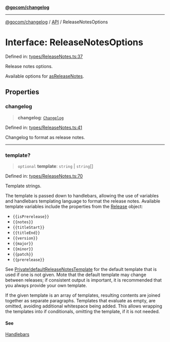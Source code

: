 [**@gocom/changelog**](../README.md)

***

[@gocom/changelog](../README.md) / [API](../Public/API.md) / ReleaseNotesOptions

# Interface: ReleaseNotesOptions

Defined in: [types/ReleaseNotes.ts:37](https://github.com/gocom/changelog/blob/d7610e18677cf5f8af9dd71b6bce7f7fdfcc40fa/src/types/ReleaseNotes.ts#L37)

Release notes options.

Available options for [asReleaseNotes](../API/API.asReleaseNotes.md).

## Properties

### changelog

> **changelog**: [`Changelog`](../Types/API.Changelog.md)

Defined in: [types/ReleaseNotes.ts:41](https://github.com/gocom/changelog/blob/d7610e18677cf5f8af9dd71b6bce7f7fdfcc40fa/src/types/ReleaseNotes.ts#L41)

Changelog to format as release notes.

***

### template?

> `optional` **template**: `string` \| `string`[]

Defined in: [types/ReleaseNotes.ts:70](https://github.com/gocom/changelog/blob/d7610e18677cf5f8af9dd71b6bce7f7fdfcc40fa/src/types/ReleaseNotes.ts#L70)

Template strings.

The template is passed down to handlebars, allowing the use of variables and handlebars templating language
to format the release notes. Available template variables include the properties from the [Release](../Types/API.Release.md)
object:

- `{{isPrerelease}}`
- `{{notes}}`
- `{{titleStart}}`
- `{{titleEnd}}`
- `{{version}}`
- `{{major}}`
- `{{minor}}`
- `{{patch}}`
- `{{prerelease}}`

See [Private!defaultReleaseNotesTemplate](../API/Private.defaultReleaseNotesTemplate.md) for the default template that is used if one is not given.
Mote that the default template may change between releases; if consistent output is important, it is recommended
that you always provide your own template.

If the given template is an array of templates, resulting contents are joined together as separate paragraphs.
Templates that evaluate as empty, are omitted, avoiding additional whitespace being added. This allows wrapping
the templates into if conditionals, omitting the template, if it is not needed.

#### See

[Handlebars](https://handlebarsjs.com/)
